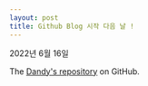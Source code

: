 ```yaml
---
layout: post
title: Github Blog 시작 다음 날 !
---
```


2022년 6월 16일 


The [Dandy's repository](https://github.com/danilyu/danilyu.github.io) on GitHub.
